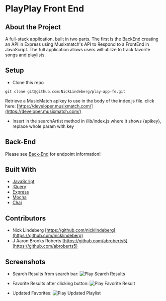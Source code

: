 # PlayPlay Front End

## About the Project

A full-stack application, built in two parts. The first is the BackEnd creating an API in Express using Musixmatch's API to 
Respond to a FrontEnd in JavaScript. The full application allows users will utilize to track favorite songs and playlists.

## Setup
* Clone this repo
```
git clone git@github.com:NickLindeberg/play-app-fe.git
```

Retrieve a MusicMatch apikey to use in the body of the index.js file. click here:
[https://developer.musixmatch.com/](https://developer.musixmatch.com/)
* Insert in the searchArtist method in /lib/index.js where it shows {apikey}, replace whole param with key

## Back-End

Please see [Back-End](https://github.com/abroberts5/play-app) for endpoint information!

## Built With

* [JavaScript](https://www.javascript.com/)
* [jQuery](https://jquery.com/)
* [Express](https://expressjs.com/)
* [Mocha](https://mochajs.org/)
* [Chai](https://chaijs.com/)

## Contributors

* Nick Lindeberg [https://github.com/nicklindeberg](https://github.com/nicklindeberg)
* J Aaron Brooks Roberts  [https://github.com/abroberts5](https://github.com/abroberts5)

## Screenshots
* Search Results from search bar:
![Play Search Results](https://user-images.githubusercontent.com/40776966/55121056-3d105680-50be-11e9-970c-aef3251863ce.png)

* Favorite Results after clicking button:
![Play Favorite Result](https://user-images.githubusercontent.com/40776966/55121086-7052e580-50be-11e9-8bcd-60c8f46c2f72.png)

* Updated Favorites:
![Play Updated Playlist](https://user-images.githubusercontent.com/40776966/55121112-8bbdf080-50be-11e9-98fa-7203ec58d31a.png)
